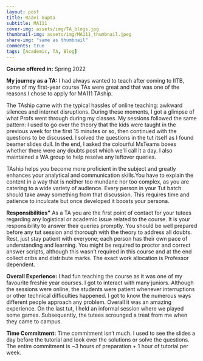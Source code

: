 ```yaml
---
layout: post
title: Raavi Gupta
subtitle: MA111
cover-img: assets/img/TA_blogs.jpg
thumbnail-img: assets/img/MA111_thumbnail.jpeg
share-img: "same as thumbnail"
comments: true
tags: [Academic, TA, Blog]
---
```



**Course offered in:**
Spring 2022 


**My journey as a TA:**
I had always wanted to teach after coming to IITB, some of my first-year course TAs were great and that was one of the reasons I chose to apply for MA111 TAship.


The TAship came with the typical hassles of online teaching: awkward silences and internet disruptions. During these moments, I got a glimpse of what Profs went through during my classes. My sessions followed the same pattern: I used to go over the theory that the kids were taught in the previous week for the first 15 minutes or so, then continued with the questions to be discussed.
I solved the questions in the tut itself as I found beamer slides dull. In the end, I asked the colourful MsTeams boxes whether there were any doubts post which we'll call it a day. I also maintained a WA group to help resolve any leftover queries.


TAship helps you become more proficient in the subject and greatly enhances your analytical and communication skills.You have to explain the content in a way that is neither too mundane nor too complex, as you are catering to a wide variety of audience. Every person in your Tut batch should take away something from that discussion. This requires time and patience to inculcate but once developed it boosts your persona.


**Responsibilities”**
As a TA you are the first point of contact for your tutees regarding any logistical or academic issue related to the course. It is your responsibility to answer their queries promptly. You should be well prepared before any tut session and thorough with the theory to address all doubts. Rest, just stay patient with everyone; each person has their own pace of understanding and learning. 
You might be required to proctor and correct answer scripts, although this wasn’t required in this course and at the end collect cribs and distribute marks. The exact work allocation is Professor dependent.




**Overall Experience:**
I had fun teaching the course as it was one of my favourite freshie year courses. I got to interact with many juniors. Although the sessions were online, the students were patient whenever interruptions or other technical difficulties happened. I got to know the numerous ways different people approach any problem. Overall it was an amazing experience. On the last tut, I held an informal session where we played some games. Subsequently, the tutees scrounged a treat from me when they came to campus.


**Time Commitment:**
Time commitment isn’t much. I used to see the slides a day before the tutorial and look over the solutions or solve the questions. The entire commitment is ~3 hours of preparation + 1 hour of tutorial per week.
